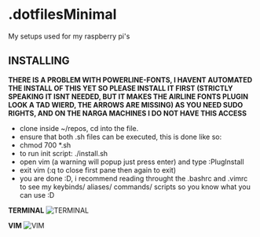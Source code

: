 # .dotfilesMinimal
My setups used for my raspberry pi's  

## __INSTALLING__  
__THERE IS A PROBLEM WITH POWERLINE-FONTS, I HAVENT AUTOMATED THE INSTALL OF THIS YET SO PLEASE INSTALL IT FIRST (STRICTLY SPEAKING IT ISNT NEEDED, BUT IT MAKES THE AIRLINE FONTS PLUGIN LOOK A TAD WIERD, THE ARROWS ARE MISSING) AS YOU NEED SUDO RIGHTS, AND ON THE NARGA MACHINES I DO NOT HAVE THIS ACCESS__  
  
* clone inside ~/repos, cd into the file. 
* ensure that both .sh files can be executed, this is done like so:
* chmod 700 *.sh 
* to run init script: ./install.sh 
* open vim (a warning will popup just press enter) and type :PlugInstall
* exit vim (:q to close first pane then again to exit)
* you are done :D, i recommend reading throught the .bashrc and .vimrc to see my keybinds/ aliases/ commands/ scripts so you know what you can use :D
  
 __TERMINAL__
![TERMINAL](https://i.imgur.com/SQlMESF.png)
  
__VIM__
![VIM](https://i.imgur.com/UqgDLXc.png)
